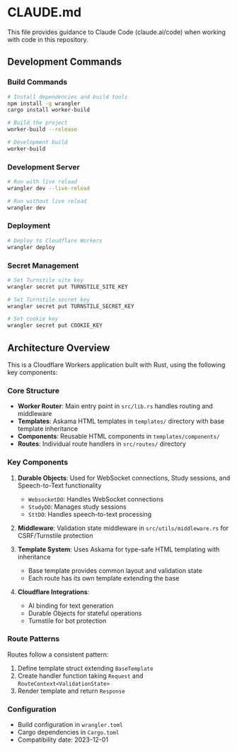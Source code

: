 # CLAUDE.md

This file provides guidance to Claude Code (claude.ai/code) when working with code in this repository.

## Development Commands

### Build Commands
```bash
# Install dependencies and build tools
npm install -g wrangler
cargo install worker-build

# Build the project
worker-build --release

# Development build
worker-build
```

### Development Server
```bash
# Run with live reload
wrangler dev --live-reload

# Run without live reload
wrangler dev
```

### Deployment
```bash
# Deploy to Cloudflare Workers
wrangler deploy
```

### Secret Management
```bash
# Set Turnstile site key
wrangler secret put TURNSTILE_SITE_KEY

# Set Turnstile secret key
wrangler secret put TURNSTILE_SECRET_KEY

# Set cookie key
wrangler secret put COOKIE_KEY
```

## Architecture Overview

This is a Cloudflare Workers application built with Rust, using the following key components:

### Core Structure
- **Worker Router**: Main entry point in `src/lib.rs` handles routing and middleware
- **Templates**: Askama HTML templates in `templates/` directory with base template inheritance
- **Components**: Reusable HTML components in `templates/components/`
- **Routes**: Individual route handlers in `src/routes/` directory

### Key Components
1. **Durable Objects**: Used for WebSocket connections, Study sessions, and Speech-to-Text functionality
   - `WebsocketDO`: Handles WebSocket connections
   - `StudyDO`: Manages study sessions
   - `SttDO`: Handles speech-to-text processing

2. **Middleware**: Validation state middleware in `src/utils/middleware.rs` for CSRF/Turnstile protection

3. **Template System**: Uses Askama for type-safe HTML templating with inheritance
   - Base template provides common layout and validation state
   - Each route has its own template extending the base

4. **Cloudflare Integrations**:
   - AI binding for text generation
   - Durable Objects for stateful operations
   - Turnstile for bot protection

### Route Patterns
Routes follow a consistent pattern:
1. Define template struct extending `BaseTemplate`
2. Create handler function taking `Request` and `RouteContext<ValidationState>`
3. Render template and return `Response`

### Configuration
- Build configuration in `wrangler.toml`
- Cargo dependencies in `Cargo.toml`
- Compatibility date: 2023-12-01